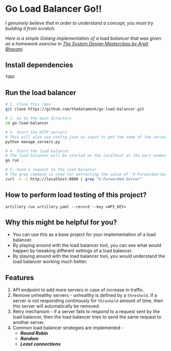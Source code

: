 # Go Load Balancer Go!!

*I genuinely believe that in order to understand a concept, you must try building it from scratch.*

*Here is a simple Golang implementation of a load balancer that was given as a homework exercise in [*The System Design Masterclass by Arpit Bhayani*](https://arpitbhayani.me/masterclass/).*


## Install dependencies

```sh
TODO
```

## Run the load balancer

```sh
# 1. Clone this repo
git clone https://github.com/thedatamonk/go-load-balancer.git

# 2. Go to the main directory
cd go-load-balancer

# 3. Start the HTTP servers
# This will also use config.json as input to get the name of the servers that need to be managed by the load balancer
python manage_servers.py

# 4. Start the load balancer
# The load balancer will be started on the localhost at the port number specified in the config.json
go run .

# 5. Send a request to the load balancer
# The grep command is used for extracting the value of "X-Forwarded-Server" from the server response.
curl -s -i http://localhost:8080 | grep "X-Forwarded-Server"

```

## How to perform load testing of this project?

```
artillery run artillery.yaml --record --key <API_KEY>
```

## Why this might be helpful for you?

- You can use this as a base project for your implementation of a load balancer.
- By playing around with the load balancer tool, you can see what would happen by tweaking different settings of a load balancer.
- By playing around with the load balancer tool, you would understand the load balancer working much better.


## Features
1. API endpoint to add more servers in case of increase in traffic.
2. Remove unhealthy servers - unhealthy is defined by a `threshold`. If a server is not responding continously for `threshold` amount of time, then this server will automatically be removed.
3. Retry mechanism - if a server fails to respond to a request sent by the load balancer, then the load balancer tries to send the same request to another server.
4. Common load balancer strategies are implemented - 
    - ***Round Robin***
    - ***Random***
    - ***Least connections***

